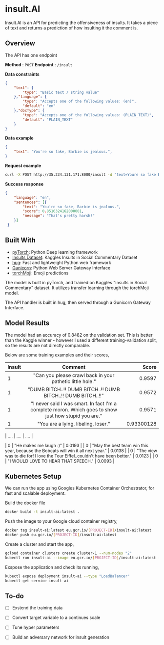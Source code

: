 # insult.AI

Insult.AI is an API for predicting the offensiveness of insults. It takes a piece of text and returns a prediction of how insulting it the comment is.  

## Overview 
The API has one endpoint 

**Method** : `POST`
**Endpoint** : `/insult`

**Data constraints**
```json
{
    "text": {
        "type": "Basic text / string value"
    },"language": {
        "type": "Accepts one of the following values: (en)",
        "default": "en"
    },"docType": {
        "type": "Accepts one of the following values: (PLAIN_TEXT)",
        "default": "PLAIN_TEXT"
    }
}
```

**Data example**
```json
{
	"text": "You're so fake, Barbie is jealous.",
}
```

**Request example**
```bash
curl -X POST http://35.234.131.171:8000/insult -d "text=Youre so fake Barbie is jealous."
```

**Success response**

```json
{
    "language": "en", 
    "sentences": [{
        "text": "You're so fake, Barbie is jealous.", 
        "score": 0.8516324162000001, 
        "message": "That's pretty harsh!"
    }]
 }
```


## Built With 
* [pyTorch](https://pytorch.org/): Python Deep learning framework
* [Insults Dataset](https://www.kaggle.com/c/detecting-insults-in-social-commentary): Kaggles Insults in Social Commentary Dataset
* [hug](https://github.com/timothycrosley/hug): Fast and lightweight Python web framework
* [Gunicorn](http://gunicorn.org/): Python Web Server Gateway Interface
* [torchMoji](https://github.com/huggingface/torchMoji): Emoji predictions

The model is built in pyTorch, and trained on Kaggles "Insults in Social Commentary" dataset. It utilizes transfer learning through the torchMoji model. 

The API handler is built in hug, then served through a Gunicorn Gateway Interface.

## Model Results 
The model had an accuracy of 0.8482 on the validation set. This is better than the Kaggle winner - however I used a different training-validation split, so the results are not directly comparable.

Below are some training examples and their scores, 

| Insult        | Comment           | Score  |
| ------------- |:-------------:| -----:|
| 1      | "Can you please crawl back in your pathetic little hole." | 0.9597 |
| 1     | "DUMB BITCH..!! DUMB BITCH..!! DUMB BITCH..!! DUMB BITCH..!!"    |   0.9572  |
| 1 | "I never said I was smart. In fact I'm a complete moron. Which goes to show just how stupid you are."      |    0.9571 |
| 1 | "You are a lying, libeling, loser." | 0.93300128 |
 
| .... | .... | .... | 

| 0 | "He makes me laugh :)" | 0.0193 | 
| 0 | "May the best team win this year, because the Bobcats will win it all next year." | 0.0138 |
| 0 | "The view was to die for! I love the Tour Eiffel..couldn't have been better." | 0.0123 |
| 0 | "I WOULD LOVE TO HEAR THAT SPEECH." | 0.0093 |


## Kubernetes Setup 

We can run the app using Googles Kubernetes Container Orchestrator, for fast and scalable deployment.

Build the docker file 
```bash
docker build -t insult-ai:latest .
```
Push the image to your Google cloud container registry,
```bash
docker tag insult-ai:latest eu.gcr.io/[PROJECT-ID]/insult-ai:latest
docker push eu.gcr.io/[PROJECT-ID]/insult-ai:latest
```
Create a cluster and start the app,
```bash
gcloud container clusters create cluster-1 --num-nodes "2" 
kubectl run insult-ai --image eu.gcr.io/[PROJECT-ID]/insult-ai:latest --port 8000
```
Exspose the application and check its running,
```bash
kubectl expose deployment insult-ai --type "LoadBalancer"
kubectl get service insult-ai
```

## To-do
- [ ] Exstend the training data
- [ ] Convert target variable to a continues scale
- [ ] Tune hyper parameters 
- [ ] Build an adversary network for insult generation 



